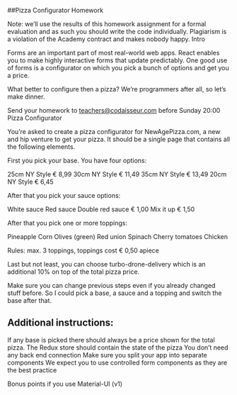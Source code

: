 ##Pizza Configurator Homework

Note: we’ll use the results of this homework assignment for a formal evaluation and as such you should write the code individually. Plagiarism is a violation of the Academy contract and makes nobody happy.
Intro

Forms are an important part of most real-world web apps. React enables you to make highly interactive forms that update predictably. One good use of forms is a configurator on which you pick a bunch of options and get you a price.

What better to configure then a pizza? We’re programmers after all, so let’s make dinner.

Send your homework to teachers@codaisseur.com before Sunday 20:00
Pizza Configurator

You’re asked to create a pizza configurator for NewAgePizza.com, a new and hip venture to get your pizza. It should be a single page that contains all the following elements.

First you pick your base. You have four options:

   25cm NY Style € 8,99
   30cm NY Style € 11,49
   35cm NY Style € 13,49
   20cm NY Style € 6,45

After that you pick your sauce options:

   White sauce
   Red sauce
   Double red sauce € 1,00
   Mix it up € 1,50

After that you pick one or more toppings:

   Pineapple
   Corn
   Olives (green)
   Red union
   Spinach
   Cherry tomatoes
   Chicken

Rules: max. 3 toppings, toppings cost € 0,50 apiece

Last but not least, you can choose turbo-drone-delivery which is an additional 10% on top of the total pizza price.

Make sure you can change previous steps even if you already changed stuff before. So I could pick a base, a sauce and a topping and switch the base after that.

## Additional instructions:

   If any base is picked there should always be a price shown for the total pizza.
   The Redux store should contain the state of the pizza
   You don’t need any back end connection
   Make sure you split your app into separate components
   We expect you to use controlled form components as they are the best practice

Bonus points if you use Material-UI (v1)